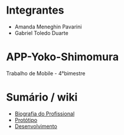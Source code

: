 # Integrantes

- Amanda Meneghin Pavarini
- Gabriel Toledo Duarte

# APP-Yoko-Shimomura
Trabalho de Mobile - 4°bimestre

# Sumário / wiki

- <a href="https://github.com/Amanda-Meneghin/APP-Yoko-Shimomura/wiki/Biografia-do-Profisional-(Yoko-Shimomura)">Biografia do Profissional</a>
- <a href="https://github.com/Amanda-Meneghin/APP-Yoko-Shimomura/wiki/Prot%C3%B3tipo">Protótipo</a>
- <a href="https://github.com/Amanda-Meneghin/APP-Yoko-Shimomura/wiki/Desenvolvimento">Desenvolvimento</a>
